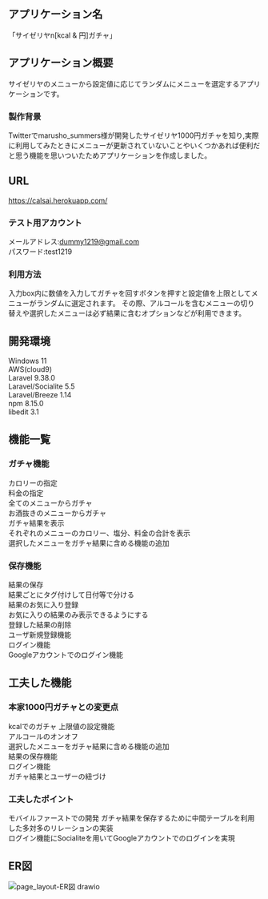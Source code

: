 ## アプリケーション名

「サイゼリヤn[kcal & 円]ガチャ」

## アプリケーション概要

サイゼリヤのメニューから設定値に応じてランダムにメニューを選定するアプリケーションです。

### 製作背景

Twitterでmarusho_summers様が開発したサイゼリヤ1000円ガチャを知り,実際に利用してみたときにメニューが更新されていないことやいくつかあれば便利だと思う機能を思いついたためアプリケーションを作成しました。

## URL
https://calsai.herokuapp.com/

### テスト用アカウント
メールアドレス:dummy1219@gmail.com  
パスワード:test1219

### 利用方法
入力box内に数値を入力してガチャを回すボタンを押すと設定値を上限としてメニューがランダムに選定されます。
その際、アルコールを含むメニューの切り替えや選択したメニューは必ず結果に含むオプションなどが利用できます。

## 開発環境
Windows 11  
AWS(cloud9)  
Laravel 9.38.0  
Laravel/Socialite 5.5  
Laravel/Breeze 1.14  
npm 8.15.0  
libedit 3.1  

## 機能一覧  
### ガチャ機能
カロリーの指定  
料金の指定  
全てのメニューからガチャ  
お酒抜きのメニューからガチャ  
ガチャ結果を表示  
それぞれのメニューのカロリー、塩分、料金の合計を表示  
選択したメニューをガチャ結果に含める機能の追加  
### 保存機能
結果の保存  
結果ごとにタグ付けして日付等で分ける  
結果のお気に入り登録  
お気に入りの結果のみ表示できるようにする  
登録した結果の削除  
ユーザ新規登録機能  
ログイン機能  
Googleアカウントでのログイン機能

## 工夫した機能
### 本家1000円ガチャとの変更点  
kcalでのガチャ
上限値の設定機能  
アルコールのオンオフ  
選択したメニューをガチャ結果に含める機能の追加  
結果の保存機能  
ログイン機能  
ガチャ結果とユーザーの紐づけ  

### 工夫したポイント
モバイルファーストでの開発
ガチャ結果を保存するために中間テーブルを利用した多対多のリレーションの実装  
ログイン機能にSocialiteを用いてGoogleアカウントでのログインを実現

## ER図  
![page_layout-ER図 drawio](https://user-images.githubusercontent.com/105765781/208471495-123d8c6b-e400-45ce-bcd0-ea1116c2fba2.png)






